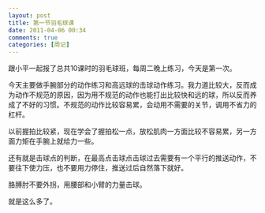 ```yaml
---
layout: post
title: 第一节羽毛球课
date: 2011-04-06 00:34
comments: true
categories: [周记]
---
```


跟小平一起报了总共10课时的羽毛球班，每周二晚上练习，今天是第一次。

今天主要做手腕部分的动作练习和高远球的击球动作练习。我力道比较大，反而成为动作不规范的原因，因为用不规范的动作也能打出比较快和远的球，所以反而养成了不好的习惯。不规范的动作比较容易累，会动用不需要的关节，调用不省力的杠杆。

以前握拍比较紧，现在学会了握拍松一点，放松肌肉一方面比较不容易累，另一方面力矩在手腕上就给力一些。

还有就是击球点的判断，在最高点击球点击球过去需要有一个平行的推送动作，不要往下使力压，也不要用力停住，推送过后自然落下就好。

胳膊肘不要外拐，用腰部和小臂的力量击球。

就是这么多了。

